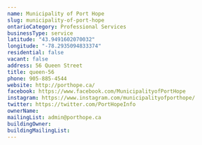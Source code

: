 ```yaml
---
name: Municipality of Port Hope  
slug: municipality-of-port-hope
ontarioCategory: Professional Services
businessType: service
latitude: "43.9491602070032"
longitude: "-78.2935094833374"
residential: false
vacant: false
address: 56 Queen Street
title: queen-56
phone: 905-885-4544
website: http://porthope.ca/
facebook: https://www.facebook.com/MunicipalityofPortHope
instagram: https://www.instagram.com/municipalityofporthope/
twitter: https://twitter.com/PortHopeInfo
ownerName: 
mailingList: admin@porthope.ca 
buildingOwner: 
buildingMailingList: 
---
```


